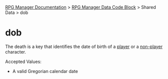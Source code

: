 [RPG Manager Documentation](../../index.md) >
[RPG Manager Data Code Block](../index.md) >
Shared Data >
dob

# dob

The death is a key that identifies the date of birth of a [player](../../components/character.md) or a
[non-player](../../components/non-player-character.md) character.

Accepted Values:
- A valid Gregorian calendar date
